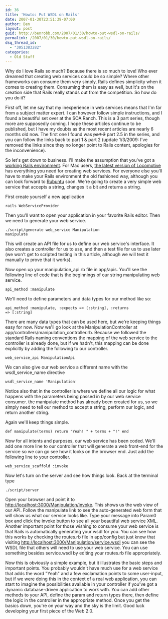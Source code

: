 ```yaml
---
id: 36
title: 'Howto: Put WSDL on Rails'
date: 2007-01-30T23:51:39-07:00
author: Ben
layout: post
guid: http://benrobb.com/2007/01/30/howto-put-wsdl-on-rails/
permalink: /2007/01/30/howto-put-wsdl-on-rails/
dsq_thread_id:
  - "3051383282"
categories:
  - Old Stuff
---
```

Why do I love Rails so much?  Because there is so much to love!  Who ever dreamed that creating web services could be so simple?  Where other frameworks can consume them very simply, Rails defines simplicity when it comes to creating them.  Consuming them is easy as well, but it's on the creation side that Rails really stands out from the competition.  So how do you do it?

First off, let me say that my inexperience in web services means that I'm far from a subject matter expert.  I can however follow simple instructions, and I found a beautiful set over at the SOA Ranch.  This is a 3 part series, though more are supposedly coming.  I hope these articles continue to be published, but I have my doubts as the most recent articles are nearly 6 months old now.  The first one I found was <span style="text-decoration: line-through;">part 3</span> part 2.5 in the series, and you can follow the links back to part 1 &amp; part 2 (update 1/3/2009: I've removed the links since they no longer point to Rails content, apologies for the inconvenience).

So let's get down to business.  I'll make the assumption that you've got a <a title="how to make a working rails environment" href="https://benrobb.com/2007/02/01/howto-make-a-rails-environment-in-ubuntu/">working Rails environment</a>.  For Mac users, <a title="Locomotive" href="http://locomotive.raaum.org/">the latest version of Locomotive</a> has everything you need for creating web services.  For everyone else you'll have to make your Rails environment the old fashioned way, although you can look forward to <a title="rubuntu" href="http://brainspl.at/articles/2006/02/16/rubuntu-is-almost-born">Rubuntu</a> soon.  We're going to create a very simple web service that accepts a string, changes it a bit and returns a string.

First create yourself a new application

<code>rails WebServiceProvider</code>

Then you'll want to open your application in your favorite Rails editor.  Then we need to generate your web service.

<code>./script/generate web_service Manipulation manipulate</code>

This will create an API file for us to define our web service's interface.  It also creates a controller for us to use, and then a test file for us to use later (we won't get to scripted testing in this article, although we will test it manually to prove that it works).

Now open up your manipulation_api.rb file in app/apis.  You'll see the following line of code that is the beginnings of our string manipulating web service.

<code>api_method :manipulate</code>

We'll need to define parameters and data types for our method like so:

<code>api_method :manipulate, :expects =&gt; [:string], :returns =&gt; [:string]</code>

There are many data types that can be used here, but we're keeping things easy for now.  Now we'll go look at the ManipulationController at app/controllers/manipulation_controller.rb.  Because we followed the standard Rails naming conventions the mapping of the web service to the controller is already done, but if we hadn't, this mapping can be done explicitly by adding the following to our controller.

<code>web_service_api ManipulationApi</code>

We can also give our web service a different name with the wsdl_service_name directive

<code>wsdl_service_name 'Manipulation'</code>

Notice also that in the controller is where we define all our logic for what happens with the parameters being passed in by our web service consumer.  the manipulate method has already been created for us, so we simply need to tell our method to accept a string, perform our logic, and return another  string.

Again we'll keep things simple.

<code>def manipulate(terms)
return "Yeah! " + terms + "!"
end
</code>

Now for all intents and purposes, our web service has been coded.  We'll add one more line to our controller that will generate a web front-end for the service so we can go see how it looks on the browser end.  Just add the following line to your controller.

<code>web_service_scaffold :invoke</code>

Now let's turn on the server and see how things look.  Back at the terminal type

<code>./script/server</code>

Open your browser and point it to <a title="invoke web service" href="http://localhost:3000/Manipulation/invoke">http://localhost:3000/Manipulation/invoke</a>.  This shows us the web view of our API.  Follow the manipulate link to see the auto-generated web form that will show us what our service looks like.  Type your message into Param0 box and click the invoke button to see all your beautiful web service XML.  Another important point for those wishing to consume your web service is that Rails is automatically generating your wsdl for you.  You can see how this works by checking the routes.rb file in app/config but just know that visiting <a href="http://localhost:3000/Manipulation/service.wsdl">http://localhost:3000/Manipulation/service.wsdl</a> you can see the WSDL file that others will need to use your web service.  You can use something besides service.wsdl by editing your routes.rb file appropriately.

Now this is obviously a simple example, but it illustrates the basic steps and important points.  You probably wouldn't have much use for a web service that adds the word "Yeah" and a few exclamation points to some user-input, but if we were doing this in the context of a real web application, you can start to imagine the possibilities available in your controller if you've got a dynamic database-driven application to work with.  You can add other methods to your API, define the param and return types there, then define the logic in the controller in the appropriate method.  Once you get the basics down, you're on your way and the sky is the limit.  Good luck developing your first piece of the Web 2.0.